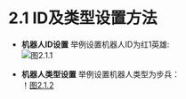 # 2.1 ID及类型设置方法

- **机器人ID设置**
举例设置机器人ID为红1英雄:  
![图2.1.1](raw.githubusercontent.com/RoboMaster/RefereeSystem_Help/main/docs/s2/A5.png)

- **机器人类型设置**
举例设置机器人类型为步兵：  
！[图2.1.2]()
